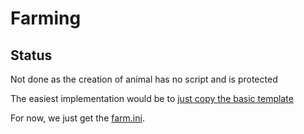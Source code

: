 # Farming

## Status

Not done as the creation of animal has no script and is protected
[](https://github.com/cosmocode/dokuwiki-plugin-farmer/blob/master/admin/new.php)

The easiest implementation would be to 
[just copy the basic template](https://github.com/cosmocode/dokuwiki-plugin-farmer/blob/master/admin/new.php#L210)


For now, we just get the [farm.ini](../resources/dokuwiki-docker/meta/dokuwiki/conf/farm.ini).
